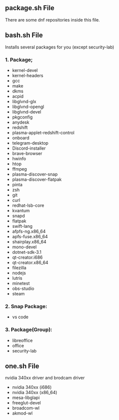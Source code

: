 ## package.sh File
There are some dnf repositories inside this file.
## bash.sh File
Installs several packages for you (except security-lab)
### 1. Package;
- kernel-devel 
- kernel-headers 
- gcc 
- make 
- dkms 
- acpid 
- libglvnd-glx 
- libglvnd-opengl 
- libglvnd-devel 
- pkgconfig
- anydesk 
- redshift 
- plasma-applet-redshift-control 
- onboard 
- telegram-desktop 
- Discord-installer 
- brave-browser 
- hwinfo 
- htop 
- ffmpeg 
- plasma-discover-snap 
- plasma-discover-flatpak 
- pinta 
- zsh 
- git 
- curl 
- redhat-lsb-core
- kvantum
- snapd 
- flatpak
- swift-lang 
- afpfs-ng.x86_64 
- apfs-fuse.x86_64 
- shairplay.x86_64
- mono-devel
- dotnet-sdk-3.1 
- qt-creator.i686 
- qt-creator.x86_64 
- filezilla 
- nodejs
- lutris
- minetest 
- obs-studio
- steam
### 2. Snap Package:
- vs code
### 3. Package(Group):
- libreoffice
- office
- security-lab
## one.sh File
nvidia 340xx driver and brodcam driver
- nvidia 340xx (i686)
- nvidia 340xx (x86_64)
- mesa-libglapi 
- freeglut-devel
- broadcom-wl 
- akmod-wl

